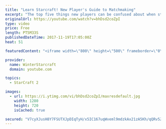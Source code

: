 ```yaml
---
title: "Learn Starcraft! New Player's Guide to Matchmaking"
excerpt: "The top five things new players can be confused about when starting off playing Starcraft 2!"
originalUrl: https://youtube.com/watch?v=bhDsd2coZpI
type: video
price: Free
length: PT5M33S
publishedDateTime: 2017-11-19T17:05:00Z
heat: 51

featuredContent: "<iframe width=\"800\" height=\"500\" frameborder=\"0\" src=\"https://www.youtube.com/embed/bhDsd2coZpI\" allow=\"accelerometer; autoplay; encrypted-media; gyroscope; picture-in-picture\" allowfullscreen></iframe>"

provider:
  name: WinterStarcraft
  domain: youtube.com

topics:
  - StarCraft 2

images:
  - url: https://i.ytimg.com/vi/bhDsd2coZpI/maxresdefault.jpg
    width: 1280
    height: 720
    isCached: true

secured: "V7cyXJusH8Y7FSUTXJpDIqTyH/x5IC167uqWveml9mdzkAx21zA5Kh/qQRv5ZgNrr0l2bL1caDlfAx/TWmpmXiPcbMajKEuRXewfR/gDAXWm/HZ142WY6DUem0uyFy9kFKAapj9vCHt1tIaOW9x1tbCCufwlyuuJzMRYQcXFjw8eMDybhovMRqdXUsdnpRvlk+4NnONqD4U/PNGcQwpBGdAEcE2XJE71n4OrPlOuGQYSepEWjIvqhIkOWQtw18Hoe1G7ZjeYwFiR3ii0pfyWTepWMdKs1ydwyBBrrSjnlt8izIY1QxgUeEKU4s5v/dss7lAHkmOuSeX5OBEfvSIVG02Xvf8pN4OMbb+BoL1wXX2euvzuoN+ta+q8G5oXrjW0o8ezVEwYEEU8OVH5Ga916FXeVzpXNZcE54w/gzsfsbE=;1YVpvrSNtlE2fMAcYuGfDw=="
---
```


